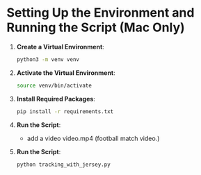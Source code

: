 # Setting Up the Environment and Running the Script (Mac Only)

1. **Create a Virtual Environment**:
    ```bash
    python3 -m venv venv
    ```

2. **Activate the Virtual Environment**:
    ```bash
    source venv/bin/activate
    ```

3. **Install Required Packages**:
    ```bash
    pip install -r requirements.txt
    ```

4. **Run the Script**:
    * add a video video.mp4 (football match video.)

5. **Run the Script**:
    ```bash
    python tracking_with_jersey.py
    ```